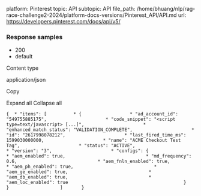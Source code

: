 platform: Pinterest
topic: API
subtopic: API
file_path: /home/bhuang/nlp/rag-race-challenge2-2024/platform-docs-versions/Pinterest_API/API.md
url: https://developers.pinterest.com/docs/api/v5/


### Response samples

* 200
* default

Content type

application/json

Copy

Expand all Collapse all

`{  * "items": [          * {                  * "ad_account_id": "549755885175",                      * "code_snippet": "<script type=text/javascript> [...]",                      * "enhanced_match_status": "VALIDATION_COMPLETE",                      * "id": "2617998078212",                      * "last_fired_time_ms": 1599030000000,                      * "name": "ACME Checkout Test Tag",                      * "status": "ACTIVE",                      * "version": "3",                      * "configs": {                          * "aem_enabled": true,                              * "md_frequency": 0.6,                              * "aem_fnln_enabled": true,                              * "aem_ph_enabled": true,                              * "aem_ge_enabled": true,                              * "aem_db_enabled": true,                              * "aem_loc_enabled": true                                           }                               }                   ]       }`